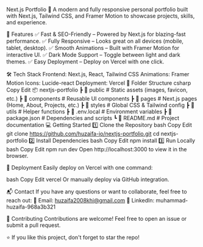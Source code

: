 Next.js Portfolio 🚀
A modern and fully responsive personal portfolio built with Next.js, Tailwind CSS, and Framer Motion to showcase projects, skills, and experience.

🚀 Features
✅ Fast & SEO-Friendly – Powered by Next.js for blazing-fast performance.
✅ Fully Responsive – Looks great on all devices (mobile, tablet, desktop).
✅ Smooth Animations – Built with Framer Motion for interactive UI.
✅ Dark Mode Support – Toggle between light and dark themes.
✅ Easy Deployment – Deploy on Vercel with one click.

🛠 Tech Stack
Frontend: Next.js, React, Tailwind CSS
Animations: Framer Motion
Icons: Lucide-react
Deployment: Vercel
📂 Folder Structure
csharp
Copy
Edit
📦 nextjs-portfolio
 ┣ 📂 public        # Static assets (images, favicon, etc.)
 ┣ 📂 components    # Reusable UI components
 ┣ 📂 pages         # Next.js pages (Home, About, Projects, etc.)
 ┣ 📂 styles        # Global CSS & Tailwind config
 ┣ 📂 utils         # Helper functions
 ┣ 📜 .env.local    # Environment variables
 ┣ 📜 package.json  # Dependencies and scripts
 ┗ 📜 README.md     # Project documentation
💻 Getting Started
1️⃣ Clone the Repository
bash
Copy
Edit
git clone https://github.com/huzaifa-io/nextjs-portfolio.git
cd nextjs-portfolio
2️⃣ Install Dependencies
bash
Copy
Edit
npm install
3️⃣ Run Locally
bash
Copy
Edit
npm run dev
Open http://localhost:3000 to view it in the browser.

🚀 Deployment
Easily deploy on Vercel with one command:

bash
Copy
Edit
vercel
Or manually deploy via GitHub integration.

📬 Contact
If you have any questions or want to collaborate, feel free to reach out:
📧 Email: huzaifa2008khi@gmail.com
🔗 LinkedIn: muhammad-huzaifa-968a3b321

🌟 Contributing
Contributions are welcome! Feel free to open an issue or submit a pull request.

⭐ If you like this project, don't forget to star the repo!
